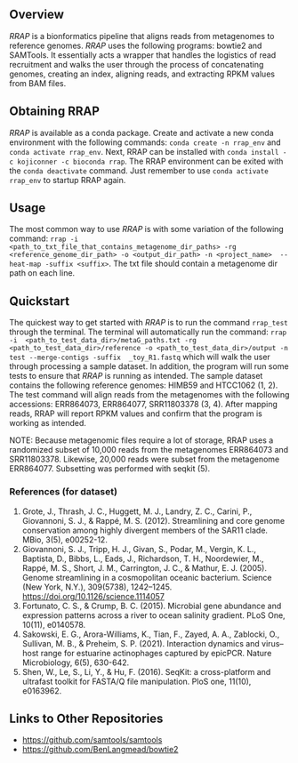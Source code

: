 ## Overview
*RRAP* is a bionformatics pipeline that aligns reads from metagenomes to reference
genomes. *RRAP* uses the following programs: bowtie2 and SAMTools. It
essentially acts a wrapper that handles the logistics of read recruitment and walks
the user through the process of concatenating genomes, creating an index, aligning
reads, and extracting RPKM values from BAM files. 

## Obtaining RRAP
*RRAP* is available as a conda package. Create and activate a new conda environment 
with the following commands: `conda create -n rrap_env` and `conda activate rrap_env`.
Next, RRAP can be installed with `conda install -c kojiconner -c bioconda rrap`.
The RRAP environment can be exited with the `conda deactivate` command. Just remember
to use `conda activate rrap_env` to startup RRAP again.

## Usage
The most common way to use *RRAP* is with some variation of the following command:
`rrap -i  <path_to_txt_file_that_contains_metagenome_dir_paths> -rg 
<reference_genome_dir_path> -o <output_dir_path> -n <project_name> 
--heat-map -suffix <suffix>`. The txt file should contain a metagenome dir path
on each line. 

## Quickstart
The quickest way to get started with *RRAP* is to run the command `rrap_test`
through the terminal. The terminal will automatically run the command: 
`rrap -i  <path_to_test_data_dir>/metaG_paths.txt -rg <path_to_test_data_dir>/reference
 -o <path_to_test_data_dir>/output -n test --merge-contigs -suffix 
_toy_R1.fastq` which will walk the user through processing a sample dataset. In
addition, the program will run some tests to ensure that *RRAP* is running as
intended. The sample dataset contains the following reference genomes: HIMB59 and 
HTCC1062 (1, 2). The test command will align reads from the metagenomes with the 
following accessions: ERR864073, ERR864077, SRR11803378 (3, 4). After mapping reads, 
RRAP will report RPKM values and confirm that the program is working as intended.

NOTE: Because metagenomic files require a lot of storage, RRAP uses a randomized subset
of 10,000 reads from the metagenomes ERR864073 and SRR11803378. Likewise, 20,000 reads 
were subset from the metagenome ERR864077. Subsetting was performed with seqkit (5).

### References (for dataset)
1. Grote, J., Thrash, J. C., Huggett, M. J., Landry, Z. C., Carini, P., Giovannoni, S. J., & Rappé, M. S. (2012). Streamlining and core genome conservation among highly divergent members of the SAR11 clade. MBio, 3(5), e00252-12.
2. Giovannoni, S. J., Tripp, H. J., Givan, S., Podar, M., Vergin, K. L., Baptista, D., Bibbs, L., Eads, J., Richardson, T. H., Noordewier, M., Rappé, M. S., Short, J. M., Carrington, J. C., & Mathur, E. J. (2005). Genome streamlining in a cosmopolitan oceanic bacterium. Science (New York, N.Y.), 309(5738), 1242–1245. https://doi.org/10.1126/science.1114057
3. Fortunato, C. S., & Crump, B. C. (2015). Microbial gene abundance and expression patterns across a river to ocean salinity gradient. PLoS One, 10(11), e0140578.
4. Sakowski, E. G., Arora-Williams, K., Tian, F., Zayed, A. A., Zablocki, O., Sullivan, M. B., & Preheim, S. P. (2021). Interaction dynamics and virus–host range for estuarine actinophages captured by epicPCR. Nature Microbiology, 6(5), 630-642.
5. Shen, W., Le, S., Li, Y., & Hu, F. (2016). SeqKit: a cross-platform and ultrafast toolkit for FASTA/Q file manipulation. PloS one, 11(10), e0163962.

## Links to Other Repositories
* https://github.com/samtools/samtools
* https://github.com/BenLangmead/bowtie2

